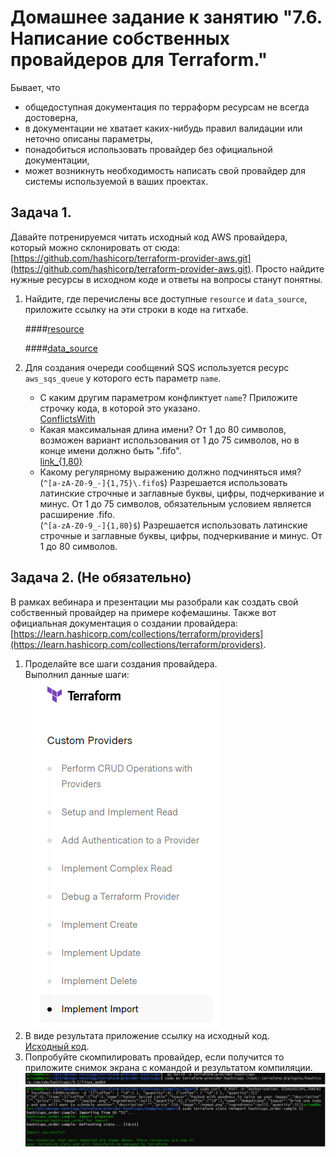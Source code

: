 # Домашнее задание к занятию "7.6. Написание собственных провайдеров для Terraform."

Бывает, что 
* общедоступная документация по терраформ ресурсам не всегда достоверна,
* в документации не хватает каких-нибудь правил валидации или неточно описаны параметры,
* понадобиться использовать провайдер без официальной документации,
* может возникнуть необходимость написать свой провайдер для системы используемой в ваших проектах.   

## Задача 1. 
Давайте потренируемся читать исходный код AWS провайдера, который можно склонировать от сюда: 
[https://github.com/hashicorp/terraform-provider-aws.git](https://github.com/hashicorp/terraform-provider-aws.git).
Просто найдите нужные ресурсы в исходном коде и ответы на вопросы станут понятны.  


1. Найдите, где перечислены все доступные `resource` и `data_source`, приложите ссылку на эти строки в коде на 
гитхабе.  

    ####[resource](https://github.com/hashicorp/terraform-provider-aws/blob/3bc094e858c8417c36d933118d86e127982b532e/internal/provider/provider.go#L915)

   ####[data_source](https://github.com/hashicorp/terraform-provider-aws/blob/3bc094e858c8417c36d933118d86e127982b532e/internal/provider/provider.go#L425)

2. Для создания очереди сообщений SQS используется ресурс `aws_sqs_queue` у которого есть параметр `name`. 
    * С каким другим параметром конфликтует `name`? Приложите строчку кода, в которой это указано.  
    [ConflictsWith](https://github.com/hashicorp/terraform-provider-aws/blob/3bc094e858c8417c36d933118d86e127982b532e/internal/service/sqs/queue.go#L87)
    * Какая максимальная длина имени? 
    От 1 до 80 символов, возможен вариант использования от 1 до 75 символов, но в конце имени должно быть ".fifo".  
    [link_{1,80}](https://github.com/hashicorp/terraform-provider-aws/blob/3bc094e858c8417c36d933118d86e127982b532e/internal/service/sqs/queue.go#L424)
    * Какому регулярному выражению должно подчиняться имя?   
    (`^[a-zA-Z0-9_-]{1,75}\.fifo$`) Разрешается использовать латинские строчные и заглавные буквы, цифры, подчеркивание и минус. От 1 до 75 символов, обязательным условием является расширение .fifo.  
    (`^[a-zA-Z0-9_-]{1,80}$`) Разрешается использовать латинские строчные и заглавные буквы, цифры, подчеркивание и минус. От 1 до 80 символов.
    
## Задача 2. (Не обязательно) 
В рамках вебинара и презентации мы разобрали как создать свой собственный провайдер на примере кофемашины. 
Также вот официальная документация о создании провайдера: 
[https://learn.hashicorp.com/collections/terraform/providers](https://learn.hashicorp.com/collections/terraform/providers).

1. Проделайте все шаги создания провайдера.  
   Выполнил данные шаги:  
![Netdata](/HW/7.6.Terraform_providers/1.png)
2. В виде результата приложение ссылку на исходный код.  
   [Исходный код](https://github.com/Artem-Salnikov/devops-netology/tree/main/terraform-provider-hashicups).
3. Попробуйте скомпилировать провайдер, если получится то приложите снимок экрана с командой и результатом компиляции.  
![Netdata](/HW/7.6.Terraform_providers/2.png)

